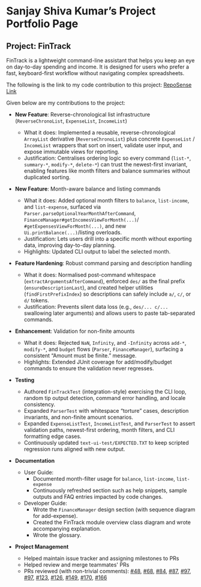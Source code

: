 # Sanjay Shiva Kumar’s Project Portfolio Page

## Project: FinTrack
FinTrack is a lightweight command-line assistant that helps you keep an eye on day-to-day spending and income.
It is designed for users who prefer a fast, keyboard-first workflow without navigating complex spreadsheets.

The following is the link to my code contribution to this project: [RepoSense Link](https://nus-cs2113-ay2526s1.github.io/tp-dashboard/?search=sanjay-shiva-kumar&breakdown=true)

Given below are my contributions to the project:

- **New Feature**: Reverse-chronological list infrastructure (`ReverseChronoList`, `ExpenseList`, `IncomeList`)
    - What it does: Implemented a reusable, reverse-chronological `ArrayList` derivative (`ReverseChronoList`)
      plus concrete `ExpenseList` / `IncomeList` wrappers that sort on insert, validate user input, and expose
      immutable views for reporting.
    - Justification: Centralises ordering logic so every command (`list-*`, `summary-*`, `modify-*`, `delete-*`)
      can trust the newest-first invariant, enabling features like month filters and balance summaries without
      duplicated sorting.

- **New Feature**: Month-aware balance and listing commands
    - What it does: Added optional month filters to `balance`, `list-income`, and `list-expense`,
      surfaced via `Parser.parseOptionalYearMonthAfterCommand`, `FinanceManager#getIncomesViewForMonth(...)`/
      `#getExpensesViewForMonth(...)`, and new `Ui.printBalance(...)`/listing overloads.
    - Justification: Lets users drill into a specific month without exporting data, improving day-to-day planning.
    - Highlights: Updated CLI output to label the selected month.

- **Feature Hardening**: Robust command parsing and description handling
    - What it does: Normalised post-command whitespace (`extractArgumentsAfterCommand`), enforced `des/` as the
      final prefix (`ensureDescriptionLast`), and created helper utilities (`findFirstPrefixIndex`) so descriptions
      can safely include `a/`, `c/`, or `d/` tokens.
    - Justification: Prevents silent data loss (e.g., `des/... c/...` swallowing later arguments) and allows
      users to paste tab-separated commands.

- **Enhancement**: Validation for non-finite amounts
    - What it does: Rejected `NaN`, `Infinity`, and `-Infinity` across `add-*`, `modify-*`, and `budget` flows
      (`Parser`, `FinanceManager`), surfacing a consistent “Amount must be finite.” message.
    - Highlights: Extended JUnit coverage for add/modify/budget commands to ensure the validation never
      regresses.

- **Testing**
    - Authored `FinTrackTest` (integration-style) exercising the CLI loop, random tip output detection, command
      error handling, and locale consistency.
    - Expanded `ParserTest` with whitespace “torture” cases, description invariants, and non-finite amount
      scenarios.
    - Expanded `ExpenseListTest`, `IncomeListTest`, and `ParserTest` to assert validation paths, newest-first ordering, month filters, and CLI formatting edge cases.
    - Continuously updated `text-ui-test/EXPECTED.TXT` to keep scripted regression runs aligned with new output.

- **Documentation**
    - User Guide: 
      - Documented month-filter usage for `balance`, `list-income`, `list-expense` 
      - Continuously refreshed section such as help snippets, sample outputs and FAQ entries impacted by code changes.
    - Developer Guide: 
      - Wrote the `FinanceManager` design section (with sequence diagram for add-expense). 
      - Created the FinTrack module overview class diagram and wrote accompanying explanation.
      - Wrote the glossary.

- **Project Management**
    - Helped maintain issue tracker and assigning milestones to PRs
    - Helped review and merge teammates' PRs
    - PRs reviewed (with non-trivial comments): [#48](https://github.com/AY2526S1-CS2113-W12-4/tp/pull/48), [#68](https://github.com/AY2526S1-CS2113-W12-4/tp/pull/68), [#84](https://github.com/AY2526S1-CS2113-W12-4/tp/pull/84), [#87](https://github.com/AY2526S1-CS2113-W12-4/tp/pull/87), [#97](https://github.com/AY2526S1-CS2113-W12-4/tp/pull/97), [#97](https://github.com/AY2526S1-CS2113-W12-4/tp/pull/97), [#123](https://github.com/AY2526S1-CS2113-W12-4/tp/pull/123), [#126](https://github.com/AY2526S1-CS2113-W12-4/tp/pull/126), [#149](https://github.com/AY2526S1-CS2113-W12-4/tp/pull/149), [#170](https://github.com/AY2526S1-CS2113-W12-4/tp/pull/170), [#166](https://github.com/AY2526S1-CS2113-W12-4/tp/pull/166)

